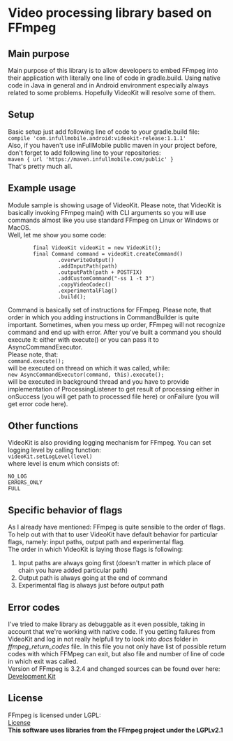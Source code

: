# Video processing library based on FFmpeg
## Main purpose
Main purpose of this library is to allow developers to embed FFmpeg into their application with literally one line of code
in gradle.build. Using native code in Java in general and in Android environment especially always related to some problems.
Hopefully VideoKit will resolve some of them.

## Setup
Basic setup just add following line of code to your gradle.build file:    
`compile 'com.infullmobile.android:videokit-release:1.1.1'`   
Also, if you haven't use inFullMobile public maven in your project before, don't forget to add following line to your
repositories:   
`maven { url 'https://maven.infullmobile.com/public' }`     
That's pretty much all.

## Example usage
Module sample is showing usage of VideoKit. Please note, that VideoKit is basically invoking FFmpeg main() with CLI arguments
so you will use commands almost like you use standard FFmpeg on Linux or Windows or MacOS.    
Well, let me show you some code:
```
        final VideoKit videoKit = new VideoKit();
        final Command command = videoKit.createCommand()
                .overwriteOutput()
                .addInputPath(path)
                .outputPath(path + POSTFIX)
                .addCustomCommand("-ss 1 -t 3")
                .copyVideoCodec()
                .experimentalFlag()
                .build();
```
Command is basically set of instructions for FFmpeg. Please note, that order in which you adding instructions in
CommandBuilder is quite important. Sometimes, when you mess up order, FFmpeg will not recognize command and end up
with error. After you've built a command you should execute it: either with execute() or you can pass it to
AsyncCommandExecutor.    
Please note, that:   
`command.execute();`   
will be executed on thread on which it was called, while:    
`new AsyncCommandExecutor(command, this).execute();`    
will be executed in background thread and you have to provide implementation of ProcessingListener to get result of
processing either in onSuccess (you will get path to processed file here) or onFailure (you will get error code here).

## Other functions
VideoKit is also providing logging mechanism for FFmpeg. You can set logging level by calling function:    
`videoKit.setLogLevel(level)`    
where level is enum which consists of:
```
NO_LOG
ERRORS_ONLY
FULL
```

## Specific behavior of flags
As I already have mentioned: FFmpeg is quite sensible to the order of flags. To help out with that
to user VideoKit have default behavior for particular flags, namely: input paths, output path and experimental flag.    
The order in which VideoKit is laying those flags is following:    

1. Input paths are always going first (doesn't matter in which place of chain you have added particular path)
2. Output path is always going at the end of command
3. Experimental flag is always just before output path

## Error codes
I've tried to make library as debuggable as it even possible, taking in account that we're working with native code.
If you getting failures from VideoKit and log in not really helpfull try to look into *docs* folder in *ffmpeg_return_codes*
file. In this file you not only have list of possible return codes with which FFMpeg can exit, but also file and number of
line of code in which exit was called.    
Version of FFmpeg is 3.2.4 and changed sources can be found over here:    
[Development Kit](https://github.com/IljaKosynkin/FFmpeg-Development-Kit)

## License
FFmpeg is licensed under LGPL:    
[License](https://ffmpeg.org/legal.html)   
**This software uses libraries from the FFmpeg project under the LGPLv2.1**
